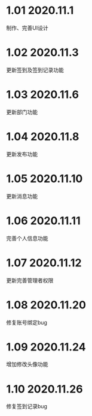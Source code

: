 # 1.01 2020.11.1
制作、完善UI设计
# 1.02 2020.11.3
更新签到及签到记录功能
# 1.03 2020.11.6
更新部门功能
# 1.04 2020.11.8
更新发布功能
# 1.05 2020.11.10
更新消息功能
# 1.06 2020.11.11
完善个人信息功能
# 1.07 2020.11.12
更新完善管理者权限
# 1.08 2020.11.20
修复账号绑定bug
# 1.09 2020.11.24
增加修改头像功能
# 1.10 2020.11.26
修复签到记录bug